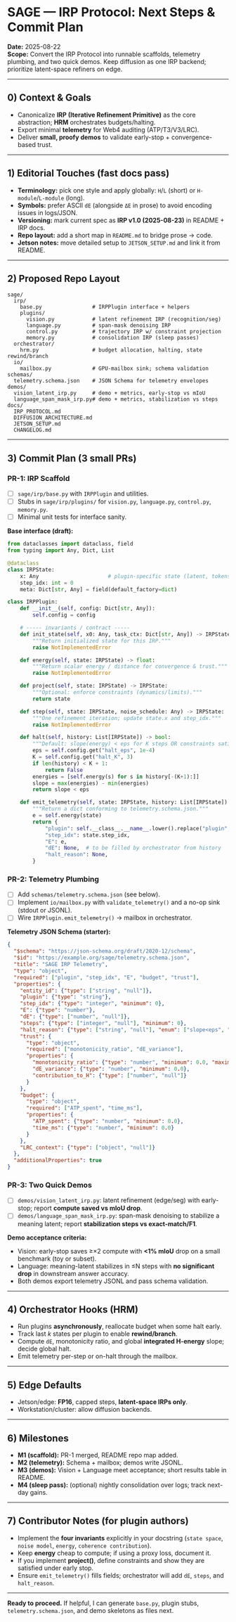 
# SAGE — IRP Protocol: Next Steps & Commit Plan
**Date:** 2025-08-22  
**Scope:** Convert the IRP Protocol into runnable scaffolds, telemetry plumbing, and two quick demos. Keep diffusion as one IRP backend; prioritize latent-space refiners on edge.

---

## 0) Context & Goals
- Canonicalize **IRP (Iterative Refinement Primitive)** as the core abstraction; **HRM** orchestrates budgets/halting.  
- Export minimal **telemetry** for Web4 auditing (ATP/T3/V3/LRC).  
- Deliver **small, proofy demos** to validate early-stop + convergence-based trust.

---

## 1) Editorial Touches (fast docs pass)
- **Terminology:** pick one style and apply globally: `H`/`L` (short) or `H-module`/`L-module` (long).  
- **Symbols:** prefer ASCII `dE` (alongside `ΔE` in prose) to avoid encoding issues in logs/JSON.  
- **Versioning:** mark current spec as **IRP v1.0 (2025-08-23)** in README + IRP docs.  
- **Repo layout:** add a short map in `README.md` to bridge prose → code.  
- **Jetson notes:** move detailed setup to `JETSON_SETUP.md` and link it from README.

---

## 2) Proposed Repo Layout
```
sage/
  irp/
    base.py                # IRPPlugin interface + helpers
    plugins/
      vision.py            # latent refinement IRP (recognition/seg)
      language.py          # span-mask denoising IRP
      control.py           # trajectory IRP w/ constraint projection
      memory.py            # consolidation IRP (sleep passes)
  orchestrator/
    hrm.py                 # budget allocation, halting, state rewind/branch
  io/
    mailbox.py             # GPU-mailbox sink; schema validation
schemas/
  telemetry.schema.json    # JSON Schema for telemetry envelopes
demos/
  vision_latent_irp.py     # demo + metrics, early-stop vs mIoU
  language_span_mask_irp.py# demo + metrics, stabilization vs steps
docs/
  IRP_PROTOCOL.md
  DIFFUSION_ARCHITECTURE.md
  JETSON_SETUP.md
  CHANGELOG.md
```

---

## 3) Commit Plan (3 small PRs)

### PR-1: **IRP Scaffold**
- [ ] `sage/irp/base.py` with `IRPPlugin` and utilities.
- [ ] Stubs in `sage/irp/plugins/` for `vision.py`, `language.py`, `control.py`, `memory.py`.
- [ ] Minimal unit tests for interface sanity.

**Base interface (draft):**
```python
from dataclasses import dataclass, field
from typing import Any, Dict, List

@dataclass
class IRPState:
    x: Any                      # plugin-specific state (latent, tokens, traj, etc.)
    step_idx: int = 0
    meta: Dict[str, Any] = field(default_factory=dict)

class IRPPlugin:
    def __init__(self, config: Dict[str, Any]):
        self.config = config

    # ----- invariants / contract -----
    def init_state(self, x0: Any, task_ctx: Dict[str, Any]) -> IRPState:
        """Return initialized state for this IRP."""
        raise NotImplementedError

    def energy(self, state: IRPState) -> float:
        """Return scalar energy / distance for convergence & trust."""
        raise NotImplementedError

    def project(self, state: IRPState) -> IRPState:
        """Optional: enforce constraints (dynamics/limits)."""
        return state

    def step(self, state: IRPState, noise_schedule: Any) -> IRPState:
        """One refinement iteration; update state.x and step_idx."""
        raise NotImplementedError

    def halt(self, history: List[IRPState]) -> bool:
        """Default: slope(energy) < eps for K steps OR constraints satisfied."""
        eps = self.config.get("halt_eps", 1e-4)
        K = self.config.get("halt_K", 3)
        if len(history) < K + 1:
            return False
        energies = [self.energy(s) for s in history[-(K+1):]]
        slope = max(energies) - min(energies)
        return slope < eps

    def emit_telemetry(self, state: IRPState, history: List[IRPState]) -> Dict[str, Any]:
        """Return a dict conforming to telemetry.schema.json."""
        e = self.energy(state)
        return {
            "plugin": self.__class__.__name__.lower().replace("plugin", ""),
            "step_idx": state.step_idx,
            "E": e,
            "dE": None,  # to be filled by orchestrator from history
            "halt_reason": None,
        }
```

### PR-2: **Telemetry Plumbing**
- [ ] Add `schemas/telemetry.schema.json` (see below).  
- [ ] Implement `io/mailbox.py` with `validate_telemetry()` and a no-op sink (stdout or JSONL).  
- [ ] Wire `IRPPlugin.emit_telemetry()` → mailbox in orchestrator.

**Telemetry JSON Schema (starter):**
```json
{
  "$schema": "https://json-schema.org/draft/2020-12/schema",
  "$id": "https://example.org/sage/telemetry.schema.json",
  "title": "SAGE IRP Telemetry",
  "type": "object",
  "required": ["plugin", "step_idx", "E", "budget", "trust"],
  "properties": {
    "entity_id": {"type": ["string", "null"]},
    "plugin": {"type": "string"},
    "step_idx": {"type": "integer", "minimum": 0},
    "E": {"type": "number"},
    "dE": {"type": ["number", "null"]},
    "steps": {"type": ["integer", "null"], "minimum": 0},
    "halt_reason": {"type": ["string", "null"], "enum": ["slope<eps", "feasible", "max_steps", "timeout", null]},
    "trust": {
      "type": "object",
      "required": ["monotonicity_ratio", "dE_variance"],
      "properties": {
        "monotonicity_ratio": {"type": "number", "minimum": 0.0, "maximum": 1.0},
        "dE_variance": {"type": "number", "minimum": 0.0},
        "contribution_to_H": {"type": ["number", "null"]}
      }
    },
    "budget": {
      "type": "object",
      "required": ["ATP_spent", "time_ms"],
      "properties": {
        "ATP_spent": {"type": "number", "minimum": 0.0},
        "time_ms": {"type": "number", "minimum": 0.0}
      }
    },
    "LRC_context": {"type": ["object", "null"]}
  },
  "additionalProperties": true
}
```

### PR-3: **Two Quick Demos**
- [ ] `demos/vision_latent_irp.py`: latent refinement (edge/seg) with early-stop; report **compute saved vs mIoU drop**.  
- [ ] `demos/language_span_mask_irp.py`: span-mask denoising to stabilize a meaning latent; report **stabilization steps vs exact-match/F1**.

**Demo acceptance criteria:**
- Vision: early-stop saves ≥×2 compute with **<1% mIoU** drop on a small benchmark (toy or subset).  
- Language: meaning-latent stabilizes in ≤N steps with **no significant drop** in downstream answer accuracy.  
- Both demos export telemetry JSONL and pass schema validation.

---

## 4) Orchestrator Hooks (HRM)
- Run plugins **asynchronously**, reallocate budget when some halt early.  
- Track last *k* states per plugin to enable **rewind/branch**.  
- Compute `dE`, monotonicity ratio, and global **integrated H-energy** slope; decide global halt.  
- Emit telemetry per-step or on-halt through the mailbox.

---

## 5) Edge Defaults
- Jetson/edge: **FP16**, capped steps, **latent-space IRPs only**.  
- Workstation/cluster: allow diffusion backends.

---

## 6) Milestones
- **M1 (scaffold):** PR-1 merged, README repo map added.  
- **M2 (telemetry):** Schema + mailbox; demos write JSONL.  
- **M3 (demos):** Vision + Language meet acceptance; short results table in README.  
- **M4 (sleep pass):** (optional) nightly consolidation over logs; track next-day gains.

---

## 7) Contributor Notes (for plugin authors)
- Implement the **four invariants** explicitly in your docstring (`state space`, `noise model`, `energy`, `coherence contribution`).  
- Keep **energy** cheap to compute; if using a proxy loss, document it.  
- If you implement **project()**, define constraints and show they are satisfied under early stop.  
- Ensure `emit_telemetry()` fills fields; orchestrator will add `dE`, `steps`, and `halt_reason`.

---

**Ready to proceed.** If helpful, I can generate `base.py`, plugin stubs, `telemetry.schema.json`, and demo skeletons as files next.
